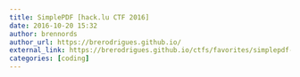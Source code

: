 ```yaml
---
title: SimplePDF [hack.lu CTF 2016]
date: 2016-10-20 15:32
author: brennords
author_url: https://brerodrigues.github.io/
external_link: https://brerodrigues.github.io/ctfs/favorites/simplepdf-hack-lu-ctf-2016-programming-write-up
categories: [coding]
---
```

